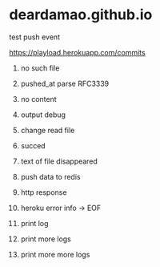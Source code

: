 # deardamao.github.io

test push event

https://playload.herokuapp.com/commits

1. no such file

2. pushed_at parse RFC3339

3. no content

4. output debug

5. change read file

6. succed

7. text of file disappeared

8. push data to redis

9. http response

10. heroku error info -> EOF

11. print log

12. print more logs

13. print more more logs
